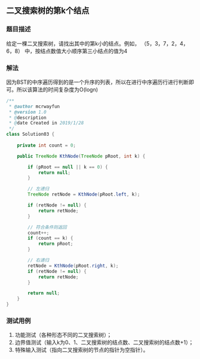 ## 二叉搜索树的第k个结点

### 题目描述
给定一棵二叉搜索树，请找出其中的第k小的结点。例如， （5，3，7，2，4，6，8）    中，按结点数值大小顺序第三小结点的值为4

### 解法
因为BST的中序遍历得到的是一个升序的列表，所以在进行中序遍历行进行判断即可。所以该算法的时间复杂度为O(logn)


```java
/**
 * @author mcrwayfun
 * @version 1.0
 * @description
 * @date Created in 2019/1/28
 */
class Solution03 {
    
    private int count = 0;

    public TreeNode KthNode(TreeNode pRoot, int k) {

        if (pRoot == null || k == 0) {
            return null;
        }

        // 左递归
        TreeNode retNode = KthNode(pRoot.left, k);

        if (retNode != null) {
            return retNode;
        }

        // 符合条件则返回
        count++;
        if (count == k) {
            return pRoot;
        }

        // 右递归
        retNode = KthNode(pRoot.right, k);
        if (retNode != null) {
            return retNode;
        }

        return null;
    }
}
```

### 测试用例
1. 功能测试（各种形态不同的二叉搜索树）；
2. 边界值测试（输入k为0、1、二叉搜索树的结点数、二叉搜索树的结点数+1）；
3. 特殊输入测试（指向二叉搜索树的节点的指针为空指针）。